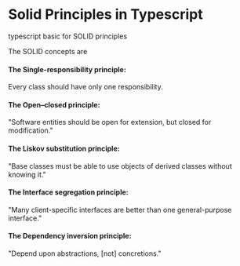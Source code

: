 # Solid Principles in Typescript
typescript basic for SOLID principles

The SOLID concepts are

#### The Single-responsibility principle: 
Every class should have only one responsibility.

#### The Open–closed principle: 
"Software entities should be open for extension, but closed for modification."

#### The Liskov substitution principle: 
"Base classes must be able to use objects of derived classes without knowing it."

#### The Interface segregation principle: 
"Many client-specific interfaces are better than one general-purpose interface."

#### The Dependency inversion principle: 
"Depend upon abstractions, [not] concretions."

